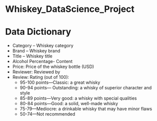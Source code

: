 # Whiskey_DataScience_Project

# Data Dictionary

- Category – Whiskey category
- Brand – Whiskey brand
- Title – Whiskey title
- Alcohol Percentage- Content
- Price: Price of the whiskey bottle (USD)
- Reviewer: Reviewed by
- Review: Rating (out of 100):
  - 95-100 points—Classic: a great whisky
  - 90-94 points— Outstanding: a whisky of superior character and style
  - 85-89 points—Very good: a whisky with special qualities
  - 80-84 points—Good: a solid, well-made whisky
  - 75-79—Mediocre: a drinkable whisky that may have minor flaws
  - 50-74—Not recommended
